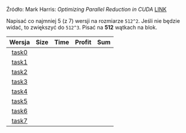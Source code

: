 Źródło: Mark Harris: _Optimizing Parallel Reduction in CUDA_ [LINK](http://vuduc.org/teaching/cse6230-hpcta-fa12/slides/cse6230-fa12--05b-reduction-notes.pdf)

Napisać co najmniej 5 (z 7) wersji na rozmiarze `512^2`. Jeśli nie będzie widać, to zwiększyć do `512^3`.
Pisać na __512__ wątkach na blok.

| Wersja            | Size | Time | Profit | Sum |
|:-----------------:|:----:|:----:|:------:|:---:|
| [task0](task0.c)  |
| [task1](task1.cu) |
| [task2](task2.cu) |
| [task3](task3.cu) |
| [task4](task4.cu) |
| [task5](task5.cu) | 
| [task6](task6.cu) |
| [task7](task7.cu) |
